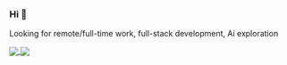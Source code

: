 ### Hi 👋

Looking for remote/full-time work, full-stack development, Ai exploration

<a href="https://github.com/xxnuo">
  <img align="center" src="https://github-readme-stats.vercel.app/api?username=xxnuo&theme=swift&show_icons=true" />
</a>

<a href="https://github.com/xxnuo">
  <img align="center" src="https://github-readme-stats.vercel.app/api/top-langs/?username=xxnuo&theme=swift&layout=compact" />
</a>
